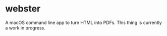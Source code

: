 # webster
A macOS command line app to turn HTML into PDFs. This thing is currently a work in progress.
